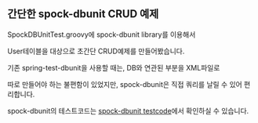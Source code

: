 ## 간단한 spock-dbunit CRUD 예제

SpockDBUnitTest.groovy에 spock-dbunit library를 이용해서 

User테이블을 대상으로 초간단 CRUD예제를 만들어봤습니다.

기존 spring-test-dbunit을 사용할 때는, DB와 연관된 부분을 XML파일로 

따로 만들어야 하는 불편함이 있었지만, spock-dbunit은 직접 쿼리를 날릴 수 있어 편리합니다.

spock-dbunit의 테스트코드는 [spock-dbunit testcode](https://github.com/janbols/spock-dbunit/tree/master/src/test/groovy/be/janbols/spock/extension.dbunit)에서 확인하실 수 있습니다.
